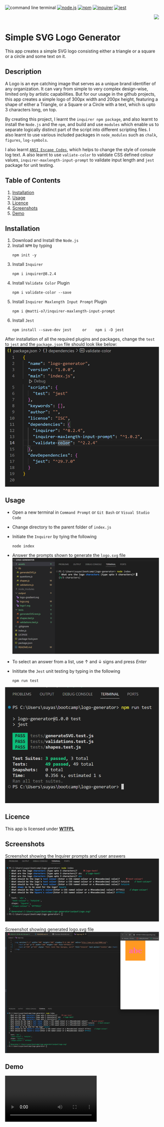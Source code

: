 
![command line terminal](https://img.shields.io/badge/command%20line%20terminal-blue?style=for-the-badge&logo=windows%20terminal&logoColor=white&labelColor=red) [![node.js](https://img.shields.io/badge/Node.js-blue?style=for-the-badge&logo=Node.js&logoColor=white&labelColor=red)](https://nodejs.org/en) [![npm](https://img.shields.io/badge/npm-blue?style=for-the-badge&logo=npm&logoColor=white&labelColor=red)](https://www.npmjs.com/) [![inquirer](https://img.shields.io/badge/inquirer-blue?style=for-the-badge&logo=npm&logoColor=white&labelColor=red)](https://www.npmjs.com/package/inquirer) [![jest](https://img.shields.io/badge/jest-blue?style=for-the-badge&logo=npm&logoColor=white&labelColor=red)](https://jestjs.io/)


<div align="right"> 
<a href= "http://www.wtfpl.net/about/"><img src = "https://img.shields.io/badge/License-WTFPL-brightgreen.svg"></a>
</div>

# Simple SVG Logo Generator    

This app creates a simple SVG logo consisting either a triangle or a square or a circle and some text on it.

##  Description
A Logo is an eye catching image that serves as a unique brand identifier of any organization. It can vary from simple to very complex design-wise, limited only by artistic capabilities. But for our usage in the github projects, this app creates a simple logo of 300px width and 200px height, featuring a shape of either a Triangle, or a Square or a Circle with a text, which is upto 3 characters long, on top. 

By creating this project, I learnt the `inquirer npm package`, and also learnt to install the `Node.js` and the `npm`, and build and use `modules` which enable us to separate logically distinct part of the script into different scripting files. I also learnt to use various included packages in `node_modules` such as `chalk`, `figures`, `log-symbols`.

I also learnt [`ANSI Escape Codes`](https://gist.github.com/fnky/458719343aabd01cfb17a3a4f7296797), which helps to change the style of console log text. A also learnt to use `valiate-color` to validate CSS defined colour values, `inquirer-maxlength-input-prompt` to validate input length and `jest` package for unit testing.

## Table of Contents

1. [Installation](#installation)
1. [Usage](#usage)
1. [Licence](#licence)
1. [Screenshots](#screenshots)
1. [Demo](#demo)


## Installation 

1. Download and Install the `Node.js` 
1. Install `NPM` by typing
    ```       
    npm init -y
    ```
1. Install `Inquirer`     
    ```         
    npm i inquirer@8.2.4
    ```
1. Install `Validate Color` Plugin
    ```
    npm i validate-color --save
    ```
1. Install `Inquirer Maxlength Input Prompt` Plugin
    ```
    npm i @matti-o7/inquirer-maxlength-input-prompt
    ```
1. Install `Jest`
    ```
    npm install --save-dev jest     or    npm i -D jest
    ```
After installation of all the required plugins and packages, change the `test` to `jest` and the `package.json` file should look like below:              
![package.json](./assets/images/package.png)

## Usage

- Open a new terminal in `Command Prompt` or `Git Bash` or `Visual Studio Code`
- Change directory to the parent folder of `index.js`
- Initiate the `Inquirer` by tying the following
    ```
    node index
    ``````
- Answer the prompts shown to generate the `logo.svg` file              
![Initiating Inquirer ](./assets/images/run-inquirer.png)   

- To select an answer from a list, use ↑ and ↓ signs and press *Enter*
- Inititate the `Jest` unit testing by typing in the following
    ```
    npm run test
    ```             
![Initiating Jest Unit Test](./assets/images/run-jest.png)

## Licence

This app is licensed under [**WTFPL**](http://www.wtfpl.net/about/)

## Screenshots

Screenshot showing the Inquirer prompts and user answers          
![inquirer prompts and user answers](./assets/images/inquirer.png)

Screenshot showing generated logo.svg file             
![generated README.md file](./assets/images/svg-logo.png)

## Demo
![](./assets/video/demo.mp4)





